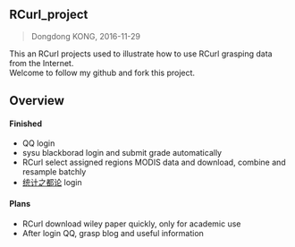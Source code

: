 ## RCurl_project
> Dongdong KONG, 2016-11-29   

This an RCurl projects used to illustrate how to use RCurl grasping data from the Internet.  
Welcome to follow my github and fork this project. 

Overview
-------

#### Finished 
- QQ login
- sysu blackborad login and submit grade automatically
- RCurl select assigned regions MODIS data and download, combine and resample batchly
- [统计之都论](http://cos.name/cn/) login
 
#### Plans
- RCurl download wiley paper quickly, only for academic use
- After login QQ, grasp blog and useful information
